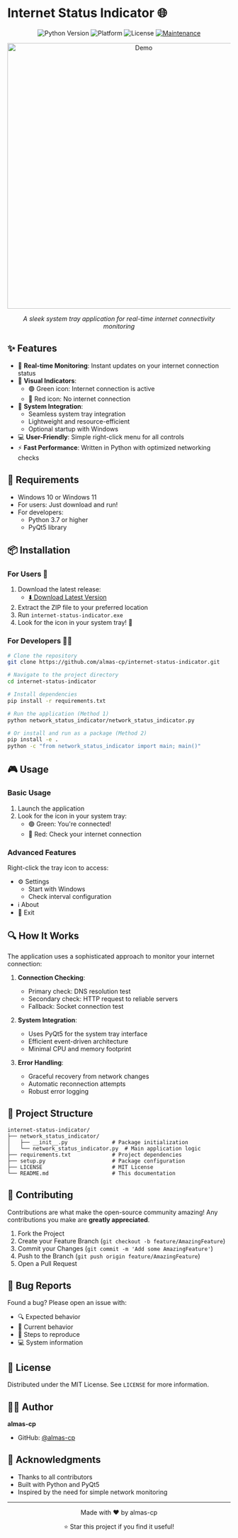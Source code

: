 # Internet Status Indicator 🌐

<div align="center">

![Python Version](https://img.shields.io/badge/python-3.7%2B-blue.svg)
![Platform](https://img.shields.io/badge/platform-Windows-lightgrey.svg)
![License](https://img.shields.io/badge/license-MIT-green.svg)
[![Maintenance](https://img.shields.io/badge/Maintained%3F-yes-brightgreen.svg)](https://github.com/almas-cp/internet-status-indicator/graphs/commit-activity)

<img src="https://raw.githubusercontent.com/almas-cp/internet-status-indicator/main/docs/assets/demo.gif" alt="Demo" width="600"/>

*A sleek system tray application for real-time internet connectivity monitoring*

</div>

## ✨ Features

- 🔔 **Real-time Monitoring**: Instant updates on your internet connection status
- 🎯 **Visual Indicators**: 
  - 🟢 Green icon: Internet connection is active
  - 🔴 Red icon: No internet connection
- 🚀 **System Integration**: 
  - Seamless system tray integration
  - Lightweight and resource-efficient
  - Optional startup with Windows
- 💻 **User-Friendly**: Simple right-click menu for all controls
- ⚡ **Fast Performance**: Written in Python with optimized networking checks

## 🔧 Requirements

- Windows 10 or Windows 11
- For users: Just download and run!
- For developers:
  - Python 3.7 or higher
  - PyQt5 library

## 📦 Installation

### For Users 👥

1. Download the latest release:
   - [⬇️ Download Latest Version](https://github.com/almas-cp/internet-status-indicator/releases/latest)
2. Extract the ZIP file to your preferred location
3. Run `internet-status-indicator.exe`
4. Look for the icon in your system tray! 🎉

### For Developers 👨‍💻

```bash
# Clone the repository
git clone https://github.com/almas-cp/internet-status-indicator.git

# Navigate to the project directory
cd internet-status-indicator

# Install dependencies
pip install -r requirements.txt

# Run the application (Method 1)
python network_status_indicator/network_status_indicator.py

# Or install and run as a package (Method 2)
pip install -e .
python -c "from network_status_indicator import main; main()"
```

## 🎮 Usage

### Basic Usage
1. Launch the application
2. Look for the icon in your system tray:
   - 🟢 Green: You're connected!
   - 🔴 Red: Check your internet connection

### Advanced Features
Right-click the tray icon to access:
- ⚙️ Settings
  - Start with Windows
  - Check interval configuration
- ℹ️ About
- 🚪 Exit

## 🔍 How It Works

The application uses a sophisticated approach to monitor your internet connection:

1. **Connection Checking**: 
   - Primary check: DNS resolution test
   - Secondary check: HTTP request to reliable servers
   - Fallback: Socket connection test

2. **System Integration**:
   - Uses PyQt5 for the system tray interface
   - Efficient event-driven architecture
   - Minimal CPU and memory footprint

3. **Error Handling**:
   - Graceful recovery from network changes
   - Automatic reconnection attempts
   - Robust error logging

## 📁 Project Structure

```
internet-status-indicator/
├── network_status_indicator/
│   ├── __init__.py              # Package initialization
│   └── network_status_indicator.py  # Main application logic
├── requirements.txt             # Project dependencies
├── setup.py                     # Package configuration
├── LICENSE                      # MIT License
└── README.md                    # This documentation
```

## 🤝 Contributing

Contributions are what make the open-source community amazing! Any contributions you make are **greatly appreciated**.

1. Fork the Project
2. Create your Feature Branch (`git checkout -b feature/AmazingFeature`)
3. Commit your Changes (`git commit -m 'Add some AmazingFeature'`)
4. Push to the Branch (`git push origin feature/AmazingFeature`)
5. Open a Pull Request

## 🐛 Bug Reports

Found a bug? Please open an issue with:
- 🔍 Expected behavior
- 🚫 Current behavior
- 📝 Steps to reproduce
- 💻 System information

## 📜 License

Distributed under the MIT License. See `LICENSE` for more information.

## 👨‍💻 Author

**almas-cp**
- GitHub: [@almas-cp](https://github.com/almas-cp)

## 🙏 Acknowledgments

- Thanks to all contributors
- Built with Python and PyQt5
- Inspired by the need for simple network monitoring

---

<div align="center">

Made with ❤️ by almas-cp

⭐ Star this project if you find it useful!

</div>
